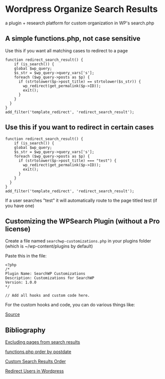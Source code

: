 # Wordpress Organize Search Results
a plugin + research platform for custom organization in WP's search.php

## A simple functions.php, not case sensitive
Use this if you want all matching cases to redirect to a page
```
function redirect_search_result() {
	if (is_search()) {
    global $wp_query;
    $s_str = $wp_query->query_vars['s'];
    foreach ($wp_query->posts as $p) {
      if (strtolower($p->post_title) == strtolower($s_str)) {
        wp_redirect(get_permalink($p->ID));
        exit();
      }
    }
  }
}
add_filter('template_redirect', 'redirect_search_result');
```

## Use this if you want to redirect in certain cases
```
function redirect_search_result() {
	if (is_search()) {
    global $wp_query;
    $s_str = $wp_query->query_vars['s'];
    foreach ($wp_query->posts as $p) {
      if (strtolower($p->post_title) === "test") {
        wp_redirect(get_permalink($p->ID));
        exit();
      }
    }
  }
}
add_filter('template_redirect', 'redirect_search_result');
```
If a user searches "test" it will automatically route to the page titled test (if you have one)


## Customizing the WPSearch Plugin (without a Pro license)

Create a file named `searchwp-customizations.php` in your plugins folder (which is ~/wp-content/plugins by default)

Paste this in the file:

```
<?php
/*
Plugin Name: SearchWP Customizations
Description: Customizations for SearchWP
Version: 1.0.0
*/

// Add all hooks and custom code here.
```

For the custom hooks and code, you can do various things like: 






[Source](https://searchwp.com/documentation/knowledge-base/creating-searchwp-customizations-plugin/)


## Bibliography
[Excluding pages from search results](https://www.wpexplorer.com/limit-wordpress-search/)

[functions.php order by postdate](https://wordpress.stackexchange.com/questions/339566/how-do-i-change-wp-search-results-order)

[Custom Search Results Order](https://searchwp.com/extensions/custom-results-order/)

[Redirect Users in Wordpress](https://firstsiteguide.com/how-to-redirect-users-in-wordpress/)
